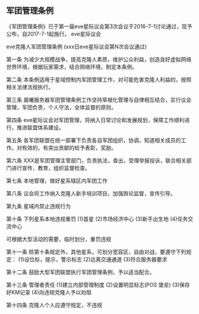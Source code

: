 军团管理条例
---
《军团管理条例》已于第一届eve星际议会第3次会议于2016-7-1讨论通过，现予公布，自2017-7-1起施行。
	eve星际议会

eve克隆人军团管理条例
(xxx日eve星际议会第N次会议通过)

第一条 为减少大规模战争，提高克隆人素质，维护公众利益，创造良好虚拟网络世界环境，根据玩家需求，结合网络环境，制定本条例。

第二条 本条例适用于星域控制内军团管理工作，对可能危害克隆人利益的，按照相关法律法规执行。

第三条 晨曦服务器军团管理条例工作坚持草根化管理与自律相互结合，实行议会管理，军团负责，个人守法，全体监督的原则。

第四条 eve星际议会对军团管理，将纳入日常讨论和发展规划，保障工作顺利进行，推进联盟体系建设。

第五条 各军团联盟在统一部署下负责各自军团组织，协调，知道相关成员的工作。对有效的，有突出贡献的给予表彰，奖励。

第六条 XXX是军团管理主管部门，负责执法，查出，受理举报投诉，联合相关部门进行宣传，教育，组织监督检查。

第七条 本地管理，做好星系辖区内军团工作

第八条 议会将工作纳入克隆人新手培训项目，加强舆论监督，宣传引导。

第九条 星域内禁止违规行为

第十条 下列星系本地违规重罚
(1)首星
(2)市场经济中心
(3)新手出生地
(4)任务交流中心

可根据大型活动的需要，临时划分，重罚违规

第十一条 除第十条规定外，其他星系，可划分宽容区，自由对战，要遵守下列规定：
(1)设位标，提示，警示标志
(2)远离交通通道
(3)符合服务器要求

第十二条 鼓励大型军团联盟执行军团管理条例，予以适当配合。

第十三条 管理者责任
(1)建立内部管理制度
(2)设置明显标志(POS 堡垒)
(3)保存好KM记录
(4)向违规克隆人予以劝阻

第十四条 克隆人个人应遵守规定，不违规
